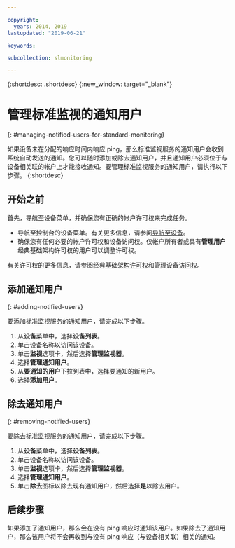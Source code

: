 ```yaml
---

copyright:
  years: 2014, 2019
lastupdated: "2019-06-21"

keywords:

subcollection: slmonitoring

---
```


{:shortdesc: .shortdesc}
{:new_window: target="_blank"}

# 管理标准监视的通知用户
{: #managing-notified-users-for-standard-monitoring}

如果设备未在分配的响应时间内响应 ping，那么标准监视服务的通知用户会收到系统自动发送的通知。您可以随时添加或除去通知用户，并且通知用户必须位于与设备相关联的帐户上才能接收通知。要管理标准监视服务的通知用户，请执行以下步骤。
{:shortdesc}

## 开始之前
首先，导航至设备菜单，并确保您有正确的帐户许可权来完成任务。

* 导航至控制台的设备菜单。有关更多信息，请参阅[导航至设备](/docs/infrastructure/SLmonitoring?topic=virtual-servers-navigating-devices)。
* 确保您有任何必要的帐户许可权和设备访问权。仅帐户所有者或具有**管理用户**经典基础架构许可权的用户可以调整许可权。

有关许可权的更多信息，请参阅[经典基础架构许可权](/docs/iam?topic=iam-infrapermission#infrapermission)和[管理设备访问权](/docs/vsi?topic=virtual-servers-managing-device-access)。

## 添加通知用户
{: #adding-notified-users}

要添加标准监视服务的通知用户，请完成以下步骤。
1. 从**设备**菜单中，选择**设备列表**。
2. 单击设备名称以访问该设备。
3. 单击**监视**选项卡，然后选择**管理监视器**。
4. 选择**管理通知用户**。
5. 从**要通知的用户**下拉列表中，选择要通知的新用户。
6. 选择**添加用户**。

## 除去通知用户
{: #removing-notified-users}

要除去标准监视服务的通知用户，请完成以下步骤。
1. 从**设备**菜单中，选择**设备列表**。
2. 单击设备名称以访问该设备。
3. 单击**监视**选项卡，然后选择**管理监视器**。
4. 选择**管理通知用户**。
5. 单击**除去**图标以除去现有通知用户，然后选择**是**以除去用户。 

## 后续步骤

如果添加了通知用户，那么会在没有 ping 响应时通知该用户。如果除去了通知用户，那么该用户将不会再收到与没有 ping 响应（与设备相关联）相关的通知。
